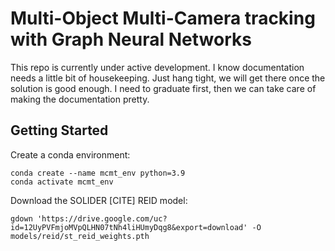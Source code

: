 # Multi-Object Multi-Camera tracking with Graph Neural Networks
This repo is currently under active development. I know documentation needs a little bit of housekeeping. Just hang tight, we will get there
once the solution is good enough. I need to graduate first, then we can take care of making the documentation pretty.

## Getting Started

Create a conda environment:

```
conda create --name mcmt_env python=3.9
conda activate mcmt_env
```

Download the SOLIDER [CITE] REID model:

```
gdown 'https://drive.google.com/uc?id=12UyPVFmjoMVpQLHN07tNh4liHUmyDqg8&export=download' -O models/reid/st_reid_weights.pth
```
